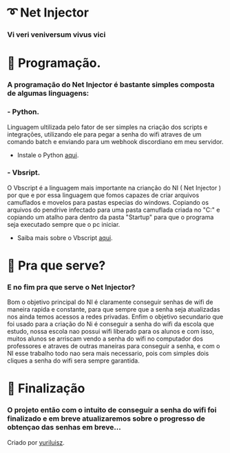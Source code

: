 
# 	:curly_loop: **Net Injector**

### **Vi veri veniversum vivus vici**


# :page_facing_up: Programação.

### A programação do Net Injector é bastante simples composta de algumas linguagens:

### - Python.
Linguagem ultilizada pelo fator de ser simples na criação dos scripts e integrações, utilizando ele para pegar a senha do wifi atraves de um comando batch e enviando para um webhook discordiano em meu servidor.

* Instale o Python [aqui](https://www.python.org/downloads/).

### - Vbsript.
O Vbscript é a linguagem mais importante na crianção do NI ( Net Injector ) por que e por essa linguagem que fomos capazes de criar arquivos camuflados e movelos para pastas especias do windows.
Copiando os arquivos do pendrive infectado para uma pasta camuflada criada no "C:\" e copiando um atalho para dentro da pasta "Startup" para que o programa seja executado sempre que o pc iniciar.

* Saiba mais sobre o Vbscript [aqui](https://pt.wikipedia.org/wiki/VBScript).

# :triangular_flag_on_post: Pra que serve?

### E no fim pra que serve o Net Injector?

Bom o objetivo principal do NI é claramente conseguir senhas de wifi de maneira rapida e constante, para que sempre que a senha seja atualizadas nos ainda temos acessos a redes privadas.
Enfim o objetivo secundario que foi usado para a criação do Ni é conseguir a senha do wifi da escola que estudo, nossa escola nao possui wifi liberado para os alunos e com isso, muitos
alunos se arriscam vendo a senha do wifi no computador dos professores e atraves de outras maneiras para conseguir a senha, e com o NI esse trabalho todo nao sera mais necessario, pois com simples
dois cliques a senha do wifi sera sempre garantida.

# :pushpin: Finalização
### O projeto então com o intuito de conseguir a senha do wifi foi finalizado e em breve atualizaremos sobre o progresso de obtençao das senhas em breve...

Criado por [yuriluisz](github.com/yuriluisz).
